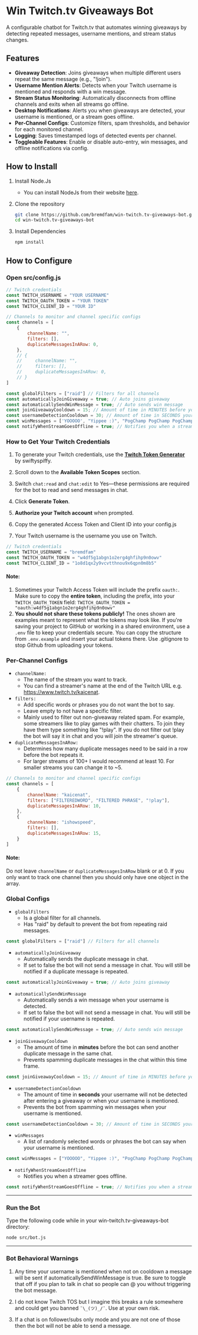 # Win Twitch.tv Giveaways Bot
A configurable chatbot for Twitch.tv that automates winning giveaways by detecting repeated messages, username mentions, and stream status changes.

## Features

- **Giveaway Detection**: Joins giveaways when multiple different users repeat the same message (e.g., "!join").
- **Username Mention Alerts**: Detects when your Twitch username is mentioned and responds with a win message.
- **Stream Status Monitoring**: Automatically disconnects from offline channels and exits when all streams go offline.
- **Desktop Notifications**: Alerts you when giveaways are detected, your username is mentioned, or a stream goes offline.
- **Per-Channel Configs**: Customize filters, spam thresholds, and behavior for each monitored channel.
- **Logging**: Saves timestamped logs of detected events per channel.
- **Toggleable Features**: Enable or disable auto-entry, win messages, and offline notifications via config.

## How to Install

1. Install Node.Js
    - You can install NodeJs from their website [here](https://nodejs.org/en/download).

2. Clone the repository

   ```bash
   git clone https://github.com/bremdfam/win-twitch.tv-giveaways-bot.git
   cd win-twitch.tv-giveaways-bot
   ```

3. Install Dependencies

    ```bash
    npm install
    ```

## How to Configure
### Open src/config.js
```js
// Twitch credentials
const TWITCH_USERNAME = "YOUR USERNAME"
const TWITCH_OAUTH_TOKEN = "YOUR TOKEN"
const TWITCH_CLIENT_ID = "YOUR ID"

// Channels to monitor and channel specific configs
const channels = [
    {
        channelName: "",
        filters: [],
        duplicateMessagesInARow: 0,
    },
    // {
    //     channelName: "",
    //     filters: [],
    //     duplicateMessagesInARow: 0,
    // }
]

const globalFilters = ["raid"] // Filters for all channels
const automaticallyJoinGiveaway = true; // Auto joins giveaway
const automaticallySendWinMessage = true; // Auto sends win message
const joinGiveawayCooldown = 15; // Amount of time in MINUTES before you can enter the same stream's giveaway
const usernameDetectionCooldown = 30; // Amount of time in SECONDS your username will not be detected after entering a giveaway
const winMessages = ['YOOOOO', "Yippee :)", "PogChamp PogChamp PogChamp"]; // Messages to say when you win
const notifyWhenStreamGoesOffline = true; // Notifies you when a stream goes offline
```
### How to Get Your Twitch Credentials
1. To generate your Twitch credentials, use the **[Twitch Token Generator](https://twitchtokengenerator.com/)** by swiftyspiffy.

2. Scroll down to the **Available Token Scopes** section.

3. Switch `chat:read` and `chat:edit` to Yes—these permissions are required for the bot to read and send messages in chat.

4. Click **Generate Token**.

5. **Authorize your Twitch account** when prompted.

6. Copy the generated Access Token and Client ID into your config.js

7. Your Twitch username is the username you use on Twitch.


```js
// Twitch credentials
const TWITCH_USERNAME = "bremdfam"
const TWITCH_OAUTH_TOKEN = "w4df5g1abgn1o2erg4ghfihp9n0owv"
const TWITCH_CLIENT_ID = "1o8d1qx2y9vcvtthnou9x6qpn0m8b5"
```
#### Note:
1. Sometimes your Twitch Access Token will include the prefix `oauth:`. Make sure to copy the **entire token**, including the prefix, into your `TWITCH_OAUTH_TOKEN` field: `TWITCH_OAUTH_TOKEN = "oauth:w4df5g1abgn1o2erg4ghfihp9n0owv"`
2. **You should not share these tokens publicly!** The ones shown are examples meant to represent what the tokens may look like. If you're saving your project to GitHub or working in a shared environment, use a `.env` file to keep your credentials secure. You can copy the structure from `.env.example` and insert your actual tokens there. Use .gitignore to stop Github from uploading your tokens.

### Per-Channel Configs
- `channelName:`
    - The name of the stream you want to track.
    - You can find a streamer's name at the end of the Twitch URL e.g. https://www.twitch.tv/kaicenat.
- `filters:`
    - Add specific words or phrases you do not want the bot to say.
    - Leave empty to not have a specific filter.
    - Mainly used to filter out non-giveaway related spam. For example, some streamers like to play games with their chatters. To join they have them type something like "!play". If you do not filter out !play the bot will say it in chat and you will join the streamer's queue.
- `duplicateMessagesInARow:`
    - Determines how many duplicate messages need to be said in a row before the bot repeats it.
    - For larger streams of 100+ I would recommend at least 10. For smaller streams you can change it to ~5.
```js
// Channels to monitor and channel specific configs
const channels = [
    {
        channelName: "kaicenat",
        filters: ["FILTEREDWORD", "FILTERED PHRASE", "!play"],
        duplicateMessagesInARow: 10,
    },
    {
        channelName: "ishowspeed",
        filters: [],
        duplicateMessagesInARow: 15,
    }
]
```
#### Note:
Do not leave `channelName` or `duplicateMessagesInARow` blank or at 0. If you only want to track one channel then you should only have one object in the array.

### Global Configs
- `globalFilters`
    - Is a global filter for all channels.
    - Has "raid" by default to prevent the bot from repeating raid messages.
```js
const globalFilters = ["raid"] // Filters for all channels
```

- `automaticallyJoinGiveaway`
    - Automatically sends the duplicate message in chat.
    - If set to false the bot will not send a message in chat. You will still be notified if a duplicate message is repeated.
```js
const automaticallyJoinGiveaway = true; // Auto joins giveaway
```

- `automaticallySendWinMessage`
    - Automatically sends a win message when your username is detected.
    - If set to false the bot will not send a message in chat. You will still be notified if your username is repeated.
```js
const automaticallySendWinMessage = true; // Auto sends win message
```

- `joinGiveawayCooldown`
    - The amount of time in **minutes** before the bot can send another duplicate message in the same chat.
    - Prevents spamming duplicate messages in the chat within this time frame.
```js
const joinGiveawayCooldown = 15; // Amount of time in MINUTES before you can enter the same stream's giveaway
```

- `usernameDetectionCooldown`
    - The amount of time in **seconds** your username will not be detected after entering a giveaway or when your username is mentioned.
    - Prevents the bot from spamming win messages when your username is mentioned.
```js
const usernameDetectionCooldown = 30; // Amount of time in SECONDS your username will not be detected after entering a giveaway
```

- `winMessages`
    - A list of randomly selected words or phrases the bot can say when your username is mentioned.
```js
const winMessages = ["YOOOOO", "Yippee :)", "PogChamp PogChamp PogChamp"]; // Messages to say when you win
```

- `notifyWhenStreamGoesOffline`
    - Notifies you when a streamer goes offline.
```js
const notifyWhenStreamGoesOffline = true; // Notifies you when a stream goes offline
```
---
### Run the Bot
Type the following code while in your win-twitch.tv-giveaways-bot directory:
```bash
node src/bot.js
```
---
### Bot Behavioral Warnings
1. Any time your username is mentioned when not on cooldown a message will be sent if automaticallySendWinMessage is true. Be sure to toggle that off if you plan to talk in chat so people can @ you without triggering the bot message.

2. I do not know Twitch TOS but I imagine this breaks a rule somewhere and could get you banned `¯\_(ツ)_/¯`. Use at your own risk.

3. If a chat is on follower/subs only mode and you are not one of those then the bot will not be able to send a message.

